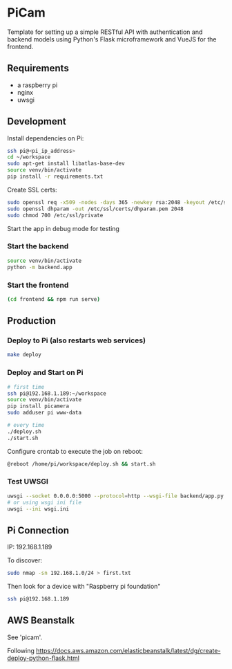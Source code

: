 # PiCam

Template for setting up a simple RESTful API with authentication and backend models using Python's Flask microframework and VueJS for the frontend.

## Requirements

- a raspberry pi
- nginx
- uwsgi

## Development

Install dependencies on Pi:

```bash
ssh pi@<pi_ip_address>
cd ~/workspace
sudo apt-get install libatlas-base-dev
source venv/bin/activate
pip install -r requirements.txt
```

Create SSL certs:

```bash
sudo openssl req -x509 -nodes -days 365 -newkey rsa:2048 -keyout /etc/ssl/private/nginx-selfsigned.key -out /etc/ssl/certs/nginx-selfsigned.crt
sudo openssl dhparam -out /etc/ssl/certs/dhparam.pem 2048
sudo chmod 700 /etc/ssl/private
```

Start the app in debug mode for testing

### Start the backend

```bash
source venv/bin/activate
python -m backend.app
```

### Start the frontend

```bash
(cd frontend && npm run serve)
```

## Production

### Deploy to Pi (also restarts web services)

```bash
make deploy
```

### Deploy and Start on Pi

```bash
# first time
ssh pi@192.168.1.189:~/workspace
source venv/bin/activate
pip install picamera
sudo adduser pi www-data

# every time
./deploy.sh
./start.sh
```

Configure crontab to execute the job on reboot:

```bash
@reboot /home/pi/workspace/deploy.sh && start.sh
```

### Test UWSGI

```bash
uwsgi --socket 0.0.0.0:5000 --protocol=http --wsgi-file backend/app.py --callable app --virtualenv ./venv
# or using wsgi ini file
uwsgi --ini wsgi.ini
```

## Pi Connection

IP: 192.168.1.189

To discover:

```bash
sudo nmap -sn 192.168.1.0/24 > first.txt
```

Then look for a device with "Raspberry pi foundation"

```bash
ssh pi@192.168.1.189
```

## AWS Beanstalk

See 'picam'.

Following https://docs.aws.amazon.com/elasticbeanstalk/latest/dg/create-deploy-python-flask.html
